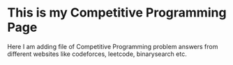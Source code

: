 # This is my Competitive Programming Page
Here I am adding file of Competitive Programming problem answers from different websites like codeforces, leetcode, binarysearch etc.
